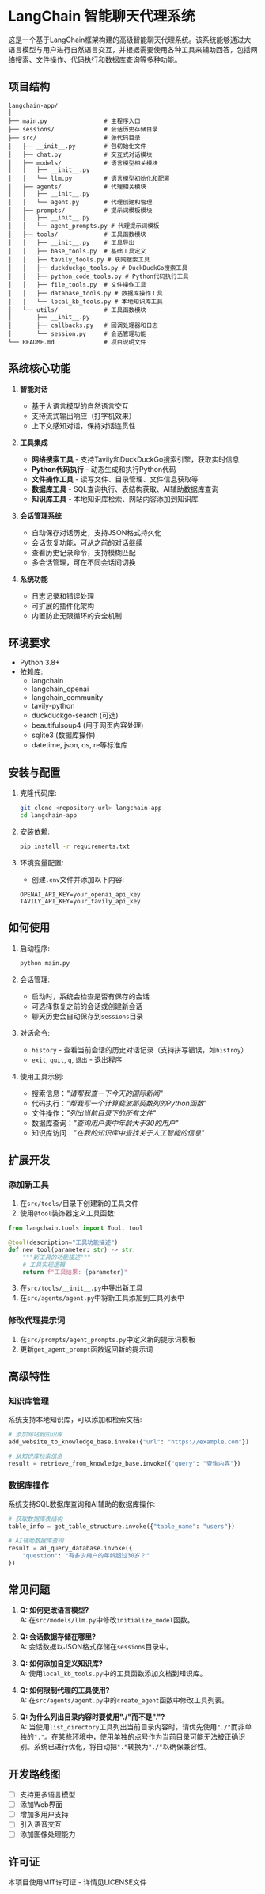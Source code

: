 # LangChain 智能聊天代理系统

这是一个基于LangChain框架构建的高级智能聊天代理系统。该系统能够通过大语言模型与用户进行自然语言交互，并根据需要使用各种工具来辅助回答，包括网络搜索、文件操作、代码执行和数据库查询等多种功能。

## 项目结构

```
langchain-app/
│
├── main.py                # 主程序入口
├── sessions/              # 会话历史存储目录
├── src/                   # 源代码目录
│   ├── __init__.py        # 包初始化文件
│   ├── chat.py            # 交互式对话模块
│   ├── models/            # 语言模型相关模块
│   │   ├── __init__.py
│   │   └── llm.py         # 语言模型初始化和配置
│   ├── agents/            # 代理相关模块
│   │   ├── __init__.py
│   │   └── agent.py       # 代理创建和管理
│   ├── prompts/           # 提示词模板模块
│   │   ├── __init__.py
│   │   └── agent_prompts.py # 代理提示词模板
│   ├── tools/             # 工具函数模块
│   │   ├── __init__.py    # 工具导出
│   │   ├── base_tools.py  # 基础工具定义
│   │   ├── tavily_tools.py # 联网搜索工具
│   │   ├── duckduckgo_tools.py # DuckDuckGo搜索工具
│   │   ├── python_code_tools.py # Python代码执行工具
│   │   ├── file_tools.py  # 文件操作工具
│   │   ├── database_tools.py # 数据库操作工具
│   │   └── local_kb_tools.py # 本地知识库工具
│   └── utils/             # 工具函数模块
│       ├── __init__.py
│       ├── callbacks.py   # 回调处理器和日志
│       └── session.py     # 会话管理功能
└── README.md              # 项目说明文件
```

## 系统核心功能

1. **智能对话**
   - 基于大语言模型的自然语言交互
   - 支持流式输出响应（打字机效果）
   - 上下文感知对话，保持对话连贯性

2. **工具集成**
   - **网络搜索工具** - 支持Tavily和DuckDuckGo搜索引擎，获取实时信息
   - **Python代码执行** - 动态生成和执行Python代码
   - **文件操作工具** - 读写文件、目录管理、文件信息获取等
   - **数据库工具** - SQL查询执行、表结构获取、AI辅助数据库查询
   - **知识库工具** - 本地知识库检索、网站内容添加到知识库

3. **会话管理系统**
   - 自动保存对话历史，支持JSON格式持久化
   - 会话恢复功能，可从之前的对话继续
   - 查看历史记录命令，支持模糊匹配
   - 多会话管理，可在不同会话间切换

4. **系统功能**
   - 日志记录和错误处理
   - 可扩展的插件化架构
   - 内置防止无限循环的安全机制

## 环境要求

- Python 3.8+
- 依赖库:
  - langchain
  - langchain_openai
  - langchain_community
  - tavily-python
  - duckduckgo-search (可选)
  - beautifulsoup4 (用于网页内容处理)
  - sqlite3 (数据库操作)
  - datetime, json, os, re等标准库

## 安装与配置

1. 克隆代码库:
   ```bash
   git clone <repository-url> langchain-app
   cd langchain-app
   ```

2. 安装依赖:
   ```bash
   pip install -r requirements.txt
   ```

3. 环境变量配置:
   - 创建`.env`文件并添加以下内容:
   ```
   OPENAI_API_KEY=your_openai_api_key
   TAVILY_API_KEY=your_tavily_api_key
   ```

## 如何使用

1. 启动程序:
   ```bash
   python main.py
   ```

2. 会话管理:
   - 启动时，系统会检查是否有保存的会话
   - 可选择恢复之前的会话或创建新会话
   - 聊天历史会自动保存到`sessions`目录

3. 对话命令:
   - `history` - 查看当前会话的历史对话记录（支持拼写错误，如`histroy`）
   - `exit`, `quit`, `q`, `退出` - 退出程序

4. 使用工具示例:
   - 搜索信息：*"请帮我查一下今天的国际新闻"*
   - 代码执行：*"帮我写一个计算斐波那契数列的Python函数"*
   - 文件操作：*"列出当前目录下的所有文件"*
   - 数据库查询：*"查询用户表中年龄大于30的用户"*
   - 知识库访问：*"在我的知识库中查找关于人工智能的信息"*

## 扩展开发

### 添加新工具

1. 在`src/tools/`目录下创建新的工具文件
2. 使用`@tool`装饰器定义工具函数:

```python
from langchain.tools import Tool, tool

@tool(description="工具功能描述")
def new_tool(parameter: str) -> str:
    """新工具的功能描述"""
    # 工具实现逻辑
    return f"工具结果: {parameter}"
```

3. 在`src/tools/__init__.py`中导出新工具
4. 在`src/agents/agent.py`中将新工具添加到工具列表中

### 修改代理提示词

1. 在`src/prompts/agent_prompts.py`中定义新的提示词模板
2. 更新`get_agent_prompt`函数返回新的提示词

## 高级特性

### 知识库管理

系统支持本地知识库，可以添加和检索文档:

```python
# 添加网站到知识库
add_website_to_knowledge_base.invoke({"url": "https://example.com"})

# 从知识库检索信息
result = retrieve_from_knowledge_base.invoke({"query": "查询内容"})
```

### 数据库操作

系统支持SQL数据库查询和AI辅助的数据库操作:

```python
# 获取数据库表结构
table_info = get_table_structure.invoke({"table_name": "users"})

# AI辅助数据库查询
result = ai_query_database.invoke({
    "question": "有多少用户的年龄超过30岁？"
})
```

## 常见问题

1. **Q: 如何更改语言模型?**  
   A: 在`src/models/llm.py`中修改`initialize_model`函数。

2. **Q: 会话数据存储在哪里?**  
   A: 会话数据以JSON格式存储在`sessions`目录中。

3. **Q: 如何添加自定义知识库?**  
   A: 使用`local_kb_tools.py`中的工具函数添加文档到知识库。

4. **Q: 如何限制代理的工具使用?**  
   A: 在`src/agents/agent.py`中的`create_agent`函数中修改工具列表。

5. **Q: 为什么列出目录内容时要使用"./"而不是"."?**  
   A: 当使用`list_directory`工具列出当前目录内容时，请优先使用`"./"`而非单独的`"."`。在某些环境中，使用单独的点号作为当前目录可能无法被正确识别。系统已进行优化，将自动把`"."`转换为`"./"`以确保兼容性。

## 开发路线图

- [ ] 支持更多语言模型
- [ ] 添加Web界面
- [ ] 增加多用户支持
- [ ] 引入语音交互
- [ ] 添加图像处理能力

## 许可证

本项目使用MIT许可证 - 详情见LICENSE文件 